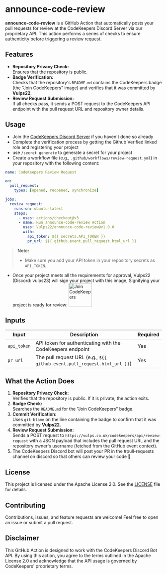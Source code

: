 # announce-code-review

**announce-code-review** is a GitHub Action that automatically posts your pull requests for review at the CodeKeepers Discord Server via our proprietary API. This action performs a series of checks to ensure authenticity before triggering a review request.

## Features

- **Repository Privacy Check:**  
  Ensures that the repository is public.
- **Badge Verification:**  
  Checks that the repository's `README.md` contains the CodeKeepers badge (the "Join CodeKeepers" image) and verifies that it was committed by **Vulps22**.
- **Review Request Submission:**  
  If all checks pass, it sends a POST request to the CodeKeepers API endpoint with the pull request URL and repository owner details.

## Usage

- Join the [CodeKeepers Discord Server](https://discord.gg/uhvQpVmxeK) if you haven't done so already
- Complete the verification process by getting the Github Verified linked role and registering your project
- use `/secret generate` to generate a secret for your project
- Create a workflow file (e.g., `.github/workflows/review-request.yml`) in your repository with the following content:

```yaml
name: CodeKeepers Review Request

on:
  pull_request:
    types: [opened, reopened, synchronize]

jobs:
  review_request:
    runs-on: ubuntu-latest
    steps:
      - uses: actions/checkout@v3
      - name: Run announce-code-review Action
        uses: Vulps22/announce-code-review@v1.0.0
        with:
          api_token: ${{ secrets.API_TOKEN }}
          pr_url: ${{ github.event.pull_request.html_url }}
```

> **Note:**  
> - Make sure you add your API token in your repository secrets as `API_TOKEN`.

- Once your project meets all the requirements for approval, Vulps22 (Discord: vulps23) will sign your project with this image, Signifying your project is ready for review:
  [<img src="https://vulps.co.uk/raw/img/codekeepers-text.png" alt="Join CodeKeepers" height="75"/>](https://discord.gg/uhvQpVmxeK)

## Inputs

| Input       | Description                                                        | Required |
|-------------|--------------------------------------------------------------------|----------|
| `api_token` | API token for authenticating with the CodeKeepers endpoint         | Yes      |
| `pr_url`    | The pull request URL (e.g., `${{ github.event.pull_request.html_url }}`) | Yes      |

## What the Action Does

1. **Repository Privacy Check:**  
   Verifies that the repository is public. If it is private, the action exits.
2. **Badge Check:**  
   Searches the `README.md` for the "Join CodeKeepers" badge.
3. **Commit Verification:**  
   Uses `git blame` on the line containing the badge to confirm that it was committed by **Vulps22**.
4. **Review Request Submission:**  
   Sends a POST request to `https://vulps.co.uk/codekeepers/api/review-request` with a JSON payload that includes the pull request URL and the repository owner's username (fetched from the GitHub event context).
5. The CodeKeepers Discord bot will post your PR in the #pull-requests channel on discord so that others can review your code 🙂

## License

This project is licensed under the Apache License 2.0. See the [LICENSE](LICENSE) file for details.

## Contributing

Contributions, issues, and feature requests are welcome! Feel free to open an issue or submit a pull request.

## Disclaimer

This GitHub Action is designed to work with the CodeKeepers Discord Bot API. By using this action, you agree to the terms outlined in the Apache License 2.0 and acknowledge that the API usage is governed by CodeKeepers' proprietary terms.
